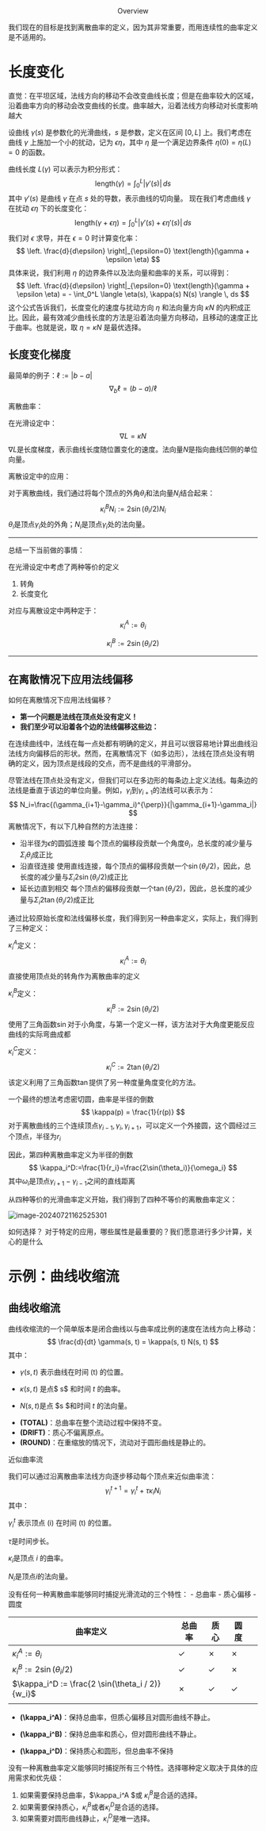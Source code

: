 <center> Overview</center>

我们现在的目标是找到离散曲率的定义，因为其非常重要，而用连续性的曲率定义是不适用的。



# 长度变化

直觉：在平坦区域，法线方向的移动不会改变曲线长度；但是在曲率较大的区域，沿着曲率方向的移动会改变曲线的长度。曲率越大，沿着法线方向移动对长度影响越大

设曲线 $\gamma(s)$ 是参数化的光滑曲线，$s$ 是参数，定义在区间 $[0, L]$ 上。我们考虑在曲线 $\gamma$ 上施加一个小的扰动，记为 $\epsilon \eta$，其中 $\eta$ 是一个满足边界条件 $\eta(0) = \eta(L) = 0$ 的函数。 

曲线长度 $L(\gamma)$ 可以表示为积分形式：
$$
\text{length}(\gamma) = \int_0^L |\gamma'(s)| \, ds
$$
其中 $\gamma'(s)$ 是曲线 $\gamma$ 在点 $s$ 处的导数，表示曲线的切向量。 现在我们考虑曲线 $\gamma$ 在扰动 $\epsilon \eta$ 下的长度变化：
$$
\text{length}(\gamma + \epsilon \eta) = \int_0^L |\gamma'(s) + \epsilon \eta'(s)| \, ds
$$
我们对 $\epsilon$ 求导，并在 $\epsilon = 0$ 时计算变化率：
$$
\left. \frac{d}{d\epsilon} \right|_{\epsilon=0} \text{length}(\gamma + \epsilon \eta)
$$
具体来说，我们利用 $\eta$ 的边界条件以及法向量和曲率的关系，可以得到：
$$
\left. \frac{d}{d\epsilon} \right|_{\epsilon=0} \text{length}(\gamma + \epsilon \eta) = - \int_0^L \langle \eta(s), \kappa(s) N(s) \rangle \, ds
$$
这个公式告诉我们，长度变化的速度与扰动方向 $\eta$ 和法向量方向 $\kappa N$ 的内积成正比。因此，最有效减少曲线长度的方法是沿着法向量方向移动，且移动的速度正比于曲率。也就是说，取 $\eta = \kappa N$ 是最优选择。 



## 长度变化梯度

最简单的例子：$\ell := |b-a|$
$$
\mathbb{\nabla}_b\ell  =(b-a)/\ell
$$


离散曲率：

在光滑设定中：
$$
\mathbb{\nabla}L=\kappa N
$$
$\mathbb{\nabla}L$是长度梯度，表示曲线长度随位置变化的速度。法向量$N$是指向曲线凹侧的单位向量。



离散设定中的应用：

对于离散曲线，我们通过将每个顶点的外角$\theta_i$和法向量$N_i$结合起来：
$$
\kappa_i^B N_i:=2\sin(\theta_i /2)N_i
$$
$\theta_i$是顶点$\gamma_i$处的外角；$N_i$是顶点$\gamma_i$处的法向量。

---

总结一下当前做的事情：

在光滑设定中考虑了两种等价的定义

1. 转角
2. 长度变化

对应与离散设定中两种定于：
$$
\kappa_i^A:=\theta_i
$$

$$
\kappa_i^B:=2\sin(\theta_i/2)
$$

---

## 在离散情况下应用法线偏移

如何在离散情况下应用法线偏移？

- **第一个问题是法线在顶点处没有定义！**
- **我们至少可以沿着各个边的法线偏移这些边：**

在连续曲线中，法线在每一点处都有明确的定义，并且可以很容易地计算出曲线沿法线方向偏移后的形状。然而，在离散情况下（如多边形），法线在顶点处没有明确的定义，因为顶点是线段的交点，而不是曲线的平滑部分。

尽管法线在顶点处没有定义，但我们可以在多边形的每条边上定义法线。每条边的法线是垂直于该边的单位向量。例如，$\gamma_i$到$\gamma_{i+1}$的法线可以表示为：
$$
N_i=\frac{(\gamma_{i+1}-\gamma_i)^{\perp}}{|\gamma_{i+1}-\gamma_i|}
$$
离散情况下，有以下几种自然的方法连接：

* 沿半径为$\epsilon$的圆弧连接
  每个顶点的偏移段贡献一个角度$\theta_i$，总长度的减少量与$\Sigma_i\theta_i$成正比
* 沿直径连接
  使用直线连接，每个顶点的偏移段贡献一个$\sin(\theta_i/2)$，因此，总长度的减少量与$\Sigma_i2\sin(\theta_i/2)$成正比
* 延长边直到相交
  每个顶点的偏移段贡献一个$\tan(\theta_i/2)$，因此，总长度的减少量与$\Sigma_i 2\tan(\theta_i/2)$成正比



通过比较原始长度和法线偏移长度，我们得到另一种曲率定义，实际上，我们得到了三种定义：

$\kappa_i^{A}$定义：
$$
\kappa_i^{A}:=\theta_i
$$
直接使用顶点处的转角作为离散曲率的定义

$\kappa_i^B$定义：
$$
\kappa_i^B:=2\sin(\theta_i/2)
$$
使用了三角函数$\sin$对于小角度，与第一个定义一样，该方法对于大角度更能反应曲线的实际弯曲成都

$\kappa_i^C$定义：
$$
\kappa_i^C:=2\tan(\theta_i/2)
$$
该定义利用了三角函数$\tan$提供了另一种度量角度变化的方法。

一个最终的想法考虑密切圆，曲率是半径的倒数
$$
\kappa(p) = \frac{1}{r(p)}
$$
对于离散曲线的三个连续顶点$\gamma_{i-1},\gamma_i,\gamma_{i+1}$，可以定义一个外接圆，这个圆经过三个顶点，半径为$r_i$

因此，第四种离散曲率定义为半径的倒数
$$
\kappa_i^D:=\frac{1}{r_i}=\frac{2\sin(\theta_i)}{\omega_i}
$$
其中${\omega_i}$是顶点$\gamma_{i+1}-\gamma_{i-1}$之间的直线距离

从四种等价的光滑曲率定义开始，我们得到了四种不等价的离散曲率定义：

![image-20240721162525301](D:\zjPhD\notes\notes\CG\CMU_DDG\图片\1.png)

如何选择？
对于特定的应用，哪些属性是最重要的？我们愿意进行多少计算，关心的是什么

# 示例：曲线收缩流 

## 曲线收缩流 

曲线收缩流的一个简单版本是闭合曲线以与曲率成比例的速度在法线方向上移动：
$$
\frac{d}{dt} \gamma(s, t) = \kappa(s, t) N(s, t)
$$
其中：

- $\gamma(s, t)$ 表示曲线在时间 \(t\) 的位置。 

- $\kappa(s, t)$ 是点$ s$ 和时间 $t$ 的曲率。 
- $N(s, t)$是点 $s $和时间 $t$ 的法向量。 

*  **(TOTAL)**：总曲率在整个流动过程中保持不变。
* **(DRIFT)**：质心不偏离原点。 
* **(ROUND)**：在重缩放的情况下，流动对于圆形曲线是静止的。

近似曲率流

我们可以通过沿离散曲率法线方向逐步移动每个顶点来近似曲率流：
$$
\gamma_i^{t+1} = \gamma_i^t + \tau \kappa_i N_i
$$
其中：

$\gamma_i^t$ 表示顶点 \(i\) 在时间 \(t\) 的位置。

$\tau$是时间步长。

$\kappa_i$是顶点 $i$ 的曲率。

$N_i$是顶点$i$的法向量。

没有任何一种离散曲率能够同时捕捉光滑流动的三个特性： - 总曲率 - 质心偏移 - 圆度

| 曲率定义                                         | 总曲率 | 质心 | 圆度 |      |
| ------------------------------------------------ | ------ | ---- | ---- | ---- |
| $\kappa_i^A := \theta_i$                         | ✓      | ✗    | ✗    |      |
| $\kappa_i^B := 2 \sin(\theta_i / 2)$             | ✓      | ✓    | ✗    |      |
| $\kappa_i^D := \frac{2 \sin(\theta_i / 2)}{w_i}$ | ✗      | ✓    | ✓    |      |
|                                                  |        |      |      |      |

* **\(\kappa_i^A\)**：保持总曲率，但质心偏移且对圆形曲线不静止。

*  **\(\kappa_i^B\)**：保持总曲率和质心，但对圆形曲线不静止。

* **\(\kappa_i^D\)**：保持质心和圆形，但总曲率不保持

没有一种离散曲率定义能够同时捕捉所有三个特性。选择哪种定义取决于具体的应用需求和优先级：

1. 如果需要保持总曲率，$\kappa_i^A $或 $\kappa_i^B$是合适的选择。
2. 如果需要保持质心，$\kappa_i^B$或者$\kappa_i^D$是合适的选择。
3. 如果需要对圆形曲线静止，$\kappa_i^D$是唯一选择。
